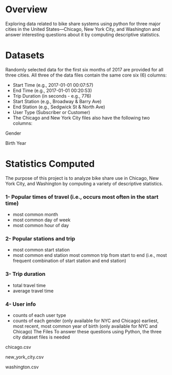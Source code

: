 # Overview
Exploring data related to bike share systems using python for three major cities in the United States—Chicago, New York City, and Washington and answer interesting questions about it by computing descriptive statistics.

# Datasets
Randomly selected data for the first six months of 2017 are provided for all three cities. All three of the data files contain the same core six (6) columns:

* Start Time (e.g., 2017-01-01 00:07:57)
* End Time (e.g., 2017-01-01 00:20:53)
* Trip Duration (in seconds - e.g., 776)
* Start Station (e.g., Broadway & Barry Ave)
* End Station (e.g., Sedgwick St & North Ave)
* User Type (Subscriber or Customer)
* The Chicago and New York City files also have the following two columns:

 Gender
 
 Birth Year

# Statistics Computed
The purpose of this project is to analyze bike share use in Chicago, New York City, and Washington by computing a variety of descriptive statistics.

### 1- Popular times of travel (i.e., occurs most often in the start time)
* most common month
* most common day of week
* most common hour of day
### 2- Popular stations and trip
* most common start station
* most common end station
most common trip from start to end (i.e., most frequent combination of start station and end station)
### 3- Trip duration
* total travel time
* average travel time
### 4- User info
* counts of each user type
* counts of each gender (only available for NYC and Chicago)
earliest, most recent, most common year of birth (only available for NYC and Chicago)
The Files
To answer these questions using Python, the three city dataset files is needed

chicago.csv

new_york_city.csv

washington.csv
